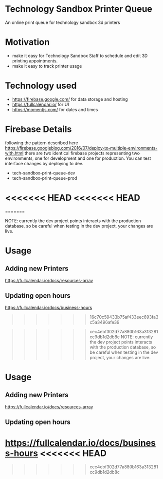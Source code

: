 # Technology Sandbox Printer Queue
An online print queue for technology sandbox 3d printers

# Motivation
- make it easy for Technology Sandbox Staff to schedule and edit 3D printing appointments.
- make it easy to track printer usage

# Technology used
- https://firebase.google.com/ for data storage and hosting
- https://fullcalendar.io/ for UI
- https://momentjs.com/ for dates and times

# Firebase Details
following the pattern described here https://firebase.googleblog.com/2016/07/deploy-to-multiple-environments-with.html there are two identical firebase projects representing two environments, one for development and one for production. You can test interface changes by deploying to dev.

- tech-sandbox-print-queue-dev
- tech-sandbox-print-queue-prod

<<<<<<< HEAD
<<<<<<< HEAD
=======
=======

NOTE: currently the dev project points interacts with the production database, so be careful when testing in the dev project, your changes are live.

# Usage

## Adding new Printers
https://fullcalendar.io/docs/resources-array

## Updating open hours
https://fullcalendar.io/docs/business-hours

>>>>>>> 16c70c59433b75af433eec693fa3c5a3496afe39

>>>>>>> cec4ebf302d77a880b163a313281cc9db1d2db8c
NOTE: currently the dev project points interacts with the production database, so be careful when testing in the dev project, your changes are live.

# Usage

## Adding new Printers
https://fullcalendar.io/docs/resources-array

## Updating open hours
https://fullcalendar.io/docs/business-hours
<<<<<<< HEAD
=======


>>>>>>> cec4ebf302d77a880b163a313281cc9db1d2db8c
